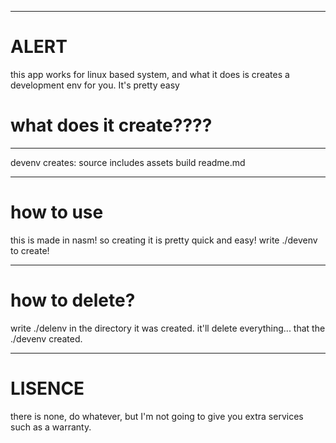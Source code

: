 

-----------
# ALERT
this app works for linux based system, and what it does is creates a development env for you.
It's pretty easy


# what does it create????
----

devenv creates:
source
includes
assets
build
readme.md

----
# how to use

this is made in nasm! so creating it is pretty quick and easy!
write ./devenv to create!

---
# how to delete?

write ./delenv in the directory it was created.
it'll delete everything... that the ./devenv created.

---
# LISENCE
there is none, do whatever, but I'm not going to give you extra services such as a warranty. 
